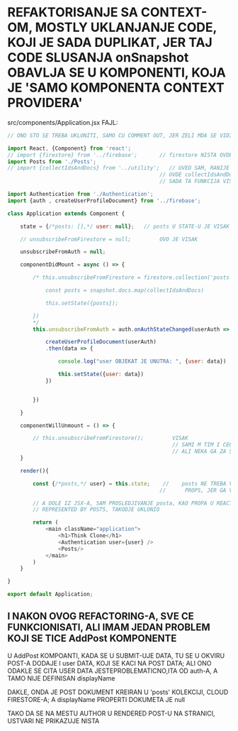 # REFAKTORISANJE SA CONTEXT-OM, MOSTLY UKLANJANJE CODE, KOJI JE SADA DUPLIKAT, JER TAJ CODE SLUSANJA onSnapshot OBAVLJA SE U KOMPONENTI, KOJA JE 'SAMO KOMPONENTA CONTEXT PROVIDERA'

src/components/Application.jsx FAJL:

```javascript
// ONO STO SE TREBA UKLONITI, SAMO CU COMMENT OUT, JER ZELI MDA SE VIDI ST, USTVARI UKLANJAM

import React, {Component} from 'react';
// import {firestore} from '../firebase';       // firestore NISTA OVDE, VISE NECE KORISTIT
import Posts from './Posts';
// import {collectIdsAndDocs} from '../utility';   // UVEO SAM, RANIJE
                                                // OVDE collectIdsAndDocs
                                                // SADA TA FUNKCIJA VISE NIJE POTREBNA OVDE

import Authentication from './Authentication';
import {auth , createUserProfileDocument} from '../firebase';

class Application extends Component {

    state = {/*posts: [],*/ user: null};   // posts U STATE-U JE VISAK

    // unsubscribeFromFirestore = null;         OVO JE VISAK

    unsubscribeFromAuth = null;

    componentDidMount = async () => {

        /* this.unsubscribeFromFirestore = firestore.collection('posts').onSnapshot(snapshot => {       // VISAK

            const posts = snapshot.docs.map(collectIdsAndDocs)

            this.setState({posts});

        })
        */
        this.unsubscribeFromAuth = auth.onAuthStateChanged(userAuth => {

            createUserProfileDocument(userAuth)
            .then(data => {

                console.log("user OBJEKAT JE UNUTRA: ", {user: data})

                this.setState({user: data})
            })


        })

    }

    componentWillUnmount = () => {

        // this.unsubscribeFromFirestore();         VISAK
                                                    // SAMI M TIM I CEO OVAJ LIFECYCLE HOOK
                                                    // ALI NEKA GA ZA SADA MADA MISLIM A MI NECE TREBATI
    }

    render(){

        const {/*posts,*/ user} = this.state;    //    posts NE TREBA VISE DA SE PROSLEDJUJE KROZ
                                                //      PROPS, JER GA VISE NEMA U STATE-U

        // A DOLE IZ JSX-A, SAM PROSLEDJIVANJE posta, KAO PROPA U REACT ELAMNT
        // REPRESENTED BY POSTS, TAKODJE UKLONIO

        return (
            <main className="application">
                <h1>Think Clone</h1>
                <Authentication user={user} />
                <Posts/>
            </main>
        )
    }

}

export default Application;

```

## I NAKON OVOG REFACTORING-A, SVE CE FUNKCIONISATI, ALI IMAM JEDAN PROBLEM KOJI SE TICE AddPost KOMPONENTE

U AddPost KOMPOANTI, KADA SE U SUBMIT-UJE DATA, TU SE U OKVIRU POST-A DODAJE I user DATA, KOJI SE KACI NA POST DATA; ALI ONO ODAKLE SE CITA USER DATA JESTEPROBLEMATICNO,ITA OD auth-A, A TAMO NIJE DEFINISAN displayName

DAKLE, ONDA JE POST DOKUMENT KREIRAN U 'posts' KOLEKCIJI, CLOUD FIRESTORE-A; A displayName PROPERTI DOKUMETA JE null

TAKO DA SE NA MESTU AUTHOR U RENDERED POST-U NA STRANICI, USTVARI NE PRIKAZUJE NISTA